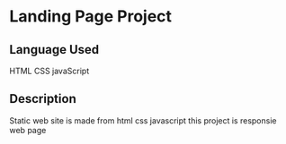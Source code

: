 # Landing Page Project

## Language Used
HTML
CSS
javaScript

## Description
Static web site is made from html css javascript this project is responsie web page